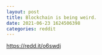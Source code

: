 ```yaml
--- 
layout: post 
title: Blockchain is being weird. 
date: 2021-06-23 1624506398 
categories: reddit 
--- 
```

https://redd.it/o6swdj